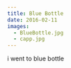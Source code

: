 ```yaml
---
title: Blue Bottle
date: 2016-02-11
images:
  - BlueBottle.jpg
  - capp.jpg
---
```


i went to blue bottle